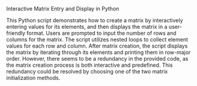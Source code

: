 Interactive Matrix Entry and Display in Python

This Python script demonstrates how to create a matrix by interactively entering values for its elements, and then displays the matrix in a user-friendly format. Users are prompted to input the number of rows and columns for the matrix. The script utilizes nested loops to collect element values for each row and column. After matrix creation, the script displays the matrix by iterating through its elements and printing them in row-major order. However, there seems to be a redundancy in the provided code, as the matrix creation process is both interactive and predefined. This redundancy could be resolved by choosing one of the two matrix initialization methods.